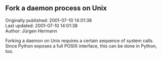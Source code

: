 ## Fork a daemon process on Unix  
Originally published: 2001-07-10 14:01:38  
Last updated: 2001-07-10 14:01:38  
Author: Jürgen Hermann  
  
Forking a daemon on Unix requires a certain sequence of system calls. Since Python exposes a full POSIX interface, this can be done in Python, too.